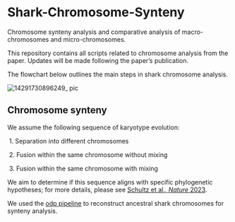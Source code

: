 # Shark-Chromosome-Synteny

Chromosome synteny analysis and comparative analysis of macro-chromosomes and micro-chromosomes.

This repository contains all scripts related to chromosome analysis from the paper. Updates will be made following the paper’s publication.

The flowchart below outlines the main steps in shark chromosome analysis.

![14291730896249_ pic](https://github.com/user-attachments/assets/7af9d366-cd4a-4456-b440-c2cd8b05a8bb)

## Chromosome synteny

We assume the following sequence of karyotype evolution:

​	1.	Separation into different chromosomes

​	2.	Fusion within the same chromosome without mixing

​	3.	Fusion within the same chromosome with mixing

We aim to determine if this sequence aligns with specific phylogenetic hypotheses; for more details, please see [Schultz et al., *Nature* 2023](https://www.nature.com/articles/s41586-023-05936-6).

We used the [odp pipeline](https://github.com/conchoecia/odp?tab=readme-ov-file) to reconstruct ancestral shark chromosomes for synteny analysis.

